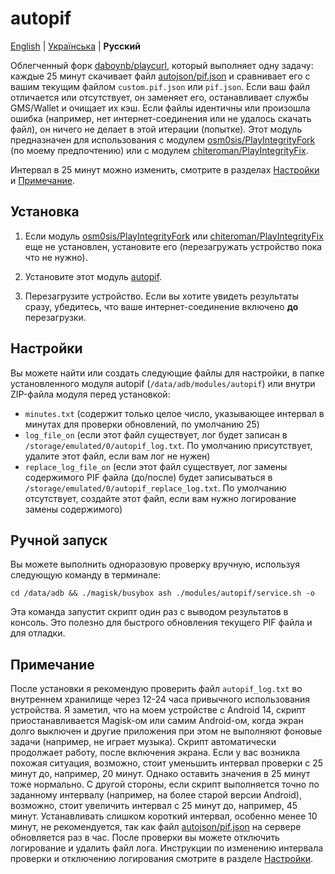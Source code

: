 # autopif

[English](./README.md) | [Українська](./README_UK.md) | **Русский**

Облегченный форк [daboynb/playcurl](https://github.com/daboynb/PlayIntegrityNEXT/tree/main/playcurl), который выполняет одну задачу: каждые 25 минут скачивает файл [autojson/pif.json](https://github.com/daboynb/autojson/blob/main/pif.json) и сравнивает его с вашим текущим файлом `custom.pif.json` или `pif.json`. Если ваш файл отличается или отсутствует, он заменяет его, останавливает службы GMS/Wallet и очищает их кэш. Если файлы идентичны или произошла ошибка (например, нет интернет-соединения или не удалось скачать файл), он ничего не делает в этой итерации (попытке). Этот модуль предназначен для использования с модулем [osm0sis/PlayIntegrityFork](https://github.com/osm0sis/PlayIntegrityFork) (по моему предпочтению) или с модулем [chiteroman/PlayIntegrityFix](https://github.com/chiteroman/PlayIntegrityFix).

Интервал в 25 минут можно изменить, смотрите в разделах [Настройки](#Настройки) и [Примечание](#Примечание).

## Установка

1. Если модуль [osm0sis/PlayIntegrityFork](https://github.com/osm0sis/PlayIntegrityFork/releases/latest) или [chiteroman/PlayIntegrityFix](https://github.com/chiteroman/PlayIntegrityFix/releases/latest) еще не установлен, установите его (перезагружать устройство пока что не нужно).

2. Установите этот модуль [autopif](https://github.com/vladrevers/autopif/releases/latest).

3. Перезагрузите устройство. Если вы хотите увидеть результаты сразу, убедитесь, что ваше интернет-соединение включено **до** перезагрузки.

## Настройки

Вы можете найти или создать следующие файлы для настройки, в папке установленного модуля autopif (`/data/adb/modules/autopif`) или внутри ZIP-файла модуля перед установкой:

- `minutes.txt` (содержит только целое число, указывающее интервал в минутах для проверки обновлений, по умолчанию 25)
- `log_file_on` (если этот файл существует, лог будет записан в `/storage/emulated/0/autopif_log.txt`. По умолчанию присутствует, удалите этот файл, если вам лог не нужен)
- `replace_log_file_on` (если этот файл существует, лог замены содержимого PIF файла (до/после) будет записываться в `/storage/emulated/0/autopif_replace_log.txt`. По умолчанию отсутствует, создайте этот файл, если вам нужно логирование замены содержимого)

## Ручной запуск

Вы можете выполнить одноразовую проверку вручную, используя следующую команду в терминале:

```shell
cd /data/adb && ./magisk/busybox ash ./modules/autopif/service.sh -o
```

Эта команда запустит скрипт один раз с выводом результатов в консоль. Это полезно для быстрого обновления текущего PIF файла и для отладки.

## Примечание

После установки я рекомендую проверить файл `autopif_log.txt` во внутреннем хранилище через 12-24 часа привычного использования устройства. Я заметил, что на моем устройстве с Android 14, скрипт приостанавливается Magisk-ом или самим Android-ом, когда экран долго выключен и другие приложения при этом не выполняют фоновые задачи (например, не играет музыка). Скрипт автоматически продолжает работу, после включения экрана. Если у вас возникла похожая ситуация, возможно, стоит уменьшить интервал проверки с 25 минут до, например, 20 минут. Однако оставить значения в 25 минут тоже нормально. С другой стороны, если скрипт выполняется точно по заданному интервалу (например, на более старой версии Android), возможно, стоит увеличить интервал с 25 минут до, например, 45 минут. Устанавливать слишком короткий интервал, особенно менее 10 минут, не рекомендуется, так как файл [autojson/pif.json](https://github.com/daboynb/autojson/blob/main/pif.json) на сервере обновляется раз в час. После проверки вы можете отключить логирование и удалить файл лога. Инструкции по изменению интервала проверки и отключению логирования смотрите в разделе [Настройки](#Настройки).